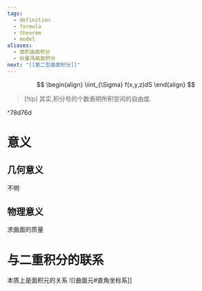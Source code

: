 ```yaml
---
tags:
  - definition
  - formula
  - theorem
  - model
aliases:
  - 面积曲面积分
  - 标量场曲面积分
next: "[[第二型曲面积分]]"
---
```

$$
\begin{align}
\iint_{\Sigma} f(x,y,z)dS
\end{align}
$$
>[!tip] 其实,积分号的个数表明所积空间的自由度.

^78d76d

# 意义
## 几何意义
不明
## 物理意义
求曲面的质量

# 与二重积分的联系
本质上是面积元的关系
![[曲面元#直角坐标系]]

